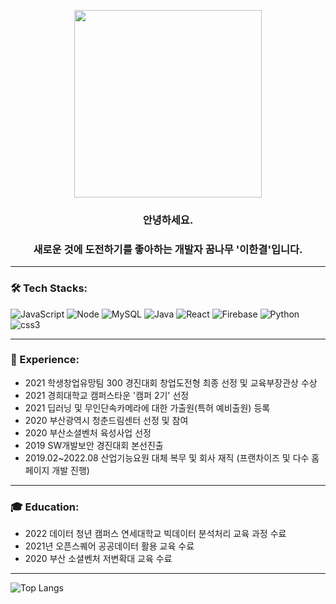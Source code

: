 <p align="center"><img src="https://media.giphy.com/media/v1.Y2lkPTc5MGI3NjExMzM3MGU3YzczODI0ZTQ5YjU3NjExNWNjNjJhMDY5OGFjODAwNDg2OSZjdD1n/WtTnAfZn6aVJfBzlN3/giphy.gif" width="300px"></p>

<div id="header" align="center">
  <h3>안녕하세요.</h3>
  
  <h3>새로운 것에 도전하기를 좋아하는 개발자 꿈나무 '이한결'입니다.</h3>
</div>

---
### 🛠️ Tech Stacks:
![JavaScript](https://img.shields.io/badge/JavaScript-F7DF1E?style=flat-square&logo=Python&logoColor=white) ![Node](https://img.shields.io/badge/Node.js-339933?style=flat-square&logo=Python&logoColor=white) ![MySQL](https://img.shields.io/badge/MySQL-4479A1?style=flat-square&logo=Python&logoColor=white) ![Java](https://img.shields.io/badge/Java-D32D27?style=flat-square&logo=Python&logoColor=white) ![React](https://img.shields.io/badge/React-61DAFB?style=flat-square&logo=Python&logoColor=white) ![Firebase](https://img.shields.io/badge/Firebase-FFCA28?style=flat-square&logo=Python&logoColor=white) ![Python](https://img.shields.io/badge/Python-3766AB?style=flat-square&logo=Python&logoColor=white) ![css3](https://img.shields.io/badge/CSS3-1572B6?style=flat-square&logo=Python&logoColor=white) 

---
### **🏃 Experience**:
- 2021 학생창업유망팀 300 경진대회 창업도전형 최종 선정 및 교육부장관상 수상
- 2021 경희대학교 캠퍼스타운 '캠퍼 2기' 선정
- 2021 딥러닝 및 무인단속카메라에 대한 가출원(특허 예비출원) 등록
- 2020 부산광역시 청춘드림센터 선정 및 참여
- 2020 부산소셜벤처 육성사업 선정
- 2019 SW개발보안 경진대회 본선진출
- 2019.02~2022.08 산업기능요원 대체 복무 및 회사 재직 (프랜차이즈 및 다수 홈페이지 개발 진행)
---
### **🎓** Education:
- 2022 데이터 청년 캠퍼스 연세대학교 빅데이터 분석처리 교육 과정 수료
- 2021년 오픈스퀘어 공공데이터 활용 교육 수료
- 2020 부산 소셜벤처 저변확대 교육 수료

---
![Top Langs](https://github-readme-stats.vercel.app/api/top-langs/?username=hangyeoldora&layout=compact&theme=tokyonight)
